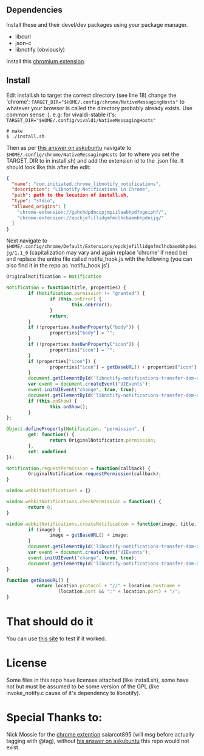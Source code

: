 

Dependencies
------------

Install these and their devel/dev packages using your package manager.

- libcurl
- json-c
- libnotify (obviously)

Install this [chromium extension](https://chrome.google.com/webstore/detail/libnotify-notifications-i/epckjefillidgmfmclhcbaembhpdeijg).

Install
-------

Edit install.sh to target the correct directory (see line 18)
change the 'chrome': `TARGET_DIR="$HOME/.config/chrome/NativeMessagingHosts"`
to whatever your browser is called the directory probably already exists. Use common sense :).
e.g: for vivaldi-stable it's: `TARGET_DIR="$HOME/.config/vivaldi/NativeMessagingHosts"`

```shell
# make
$ ./install.sh
```

Then as per [this answer on askubuntu](https://askubuntu.com/questions/465727/activate-chrome-native-notifications) navigate to `$HOME/.config/chrome/NativeMessagingHosts` (or to where you set the TARGET_DIR to in install.sh) and add the extension id to the .json file. It should look like this after the edit:

```json
{
  "name": "com.initiated.chrome_libnotify_notifications",
  "description": "Libnotify Notifications in Chrome",
  "path": path to the location of install.sh,
  "type": "stdio",
  "allowed_origins": [
    "chrome-extension://gphchdpdmccpjmpiilaabhpdfogeiphf/",
    "chrome-extension://epckjefillidgmfmclhcbaembhpdeijg/"
  ]
}
```

Next navigate to `$HOME/.config/chrome/Default/Extensions/epckjefillidgmfmclhcbaembhpdeijg/1.1_0` (capitalization may vary and again replace 'chrome' if need be) and replace the entire file called notifu_hook.js with the following (you can also find it in the repo as 'notifu_hook.js')

```js
OriginalNotification = Notification

Notification = function(title, properties) {
        if (Notification.permission != "granted") {
                if (this.onError) {
                        this.onError();
                }
                return;
        }
        if (!properties.hasOwnProperty("body")) {
                properties["body"] = "";
        }
        if (!properties.hasOwnProperty("icon")) {
                properties["icon"] = "";
        }
        if (properties["icon"]) {
                properties["icon"] = getBaseURL() + properties["icon"];
        }
        document.getElementById('libnotify-notifications-transfer-dom-area').innerText = JSON.stringify({title:title, body:properties["body"], iconUrl:properties["icon"]});
        var event = document.createEvent("UIEvents");
        event.initUIEvent("change", true, true);
        document.getElementById('libnotify-notifications-transfer-dom-area').dispatchEvent(event);
        if (this.onShow) {
                this.onShow();
        }
};

Object.defineProperty(Notification, "permission", {
        get: function() {
                return OriginalNotification.permission;
        },
        set: undefined
});

Notification.requestPermission = function(callback) {
        OriginalNotification.requestPermission(callback);
}

window.webkitNotifications = {}

window.webkitNotifications.checkPermission = function() {
        return 0;
}

window.webkitNotifications.createNotification = function(image, title, body) {
        if (image) {
                image = getBaseURL() + image;
        }
        document.getElementById('libnotify-notifications-transfer-dom-area').innerText = JSON.stringify({title:title, body:body, iconUrl:image});
        var event = document.createEvent("UIEvents");
        event.initUIEvent("change", true, true);
        document.getElementById('libnotify-notifications-transfer-dom-area').dispatchEvent(event);
}

function getBaseURL() {
           return location.protocol + "//" + location.hostname + 
                   (location.port && ":" + location.port) + "/";
}
```


# That should do it

You can use [this site](https://www.bennish.net/web-notifications.html) to test if it worked.

# License

Some files in this repo have licenses attached (like install.sh), some have not but must be assumed to be some version of the GPL (like invoke_notify.c cause of it's dependency to libnotify).

# Special Thanks to:
Nick Mossie for the [chrome extention](https://chrome.google.com/webstore/detail/libnotify-notifications-i/epckjefillidgmfmclhcbaembhpdeijg)
saiarcot895 (will msg before actually tagging with @tag), without [his answer on askubuntu](https://askubuntu.com/questions/465727/activate-chrome-native-notifications) this repo would not exist.


